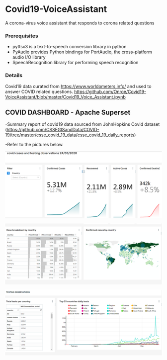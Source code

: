 # Covid19-VoiceAssistant
A corona-virus voice assistant that responds to corona related questions

###  Prerequisites
- pyttsx3 is a text-to-speech conversion library in python
- PyAudio provides Python bindings for PortAudio, the cross-platform audio I/O library
- SpeechRecognition library for performing speech recognition

### Details 
Covid19 data curated from https://www.worldometers.info/ and used to answer COVID related questions.
https://github.com/Onroe/Covid19-VoiceAssistant/blob/master/Covid19_Voice_Assistant.ipynb




##  COVID DASHBOARD - Apache Superset

-Summary report of covid19 data sourced from JohnHopkins Covid dataset
(https://github.com/CSSEGISandData/COVID-19/tree/master/csse_covid_19_data/csse_covid_19_daily_reports)

-Refer to the pictures below.

![Screenshot](one.PNG)

![Screenshot](two.PNG)

![Screenshot](three.PNG)

